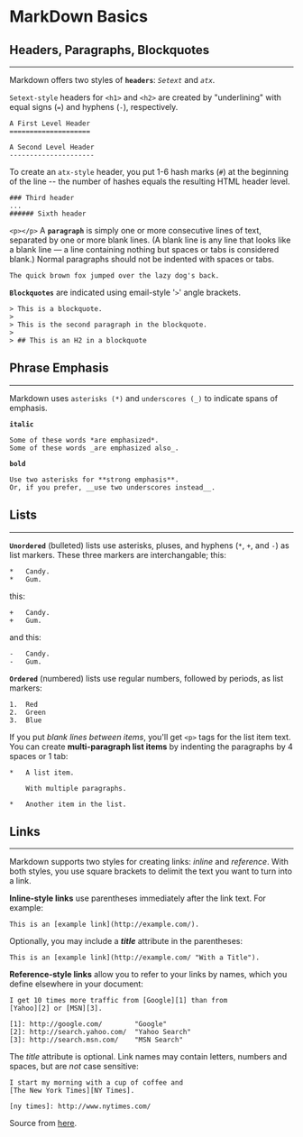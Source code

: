 # MarkDown Basics
<!-- --------------- -->

## Headers, Paragraphs, Blockquotes
----------------------------------

Markdown offers two styles of __`headers`__: *`Setext`* and *`atx`*.

`Setext-style` headers for `<h1>` and `<h2>` are created by "underlining" with equal signs (`=`) and hyphens (`-`), respectively.

    A First Level Header
    ====================

    A Second Level Header
    ---------------------

To create an `atx-style` header, you put 1-6 hash marks (`#`) at the beginning of the line -- the number of hashes equals the resulting HTML header level.

    ### Third header
    ...
    ###### Sixth header

`<p></p>` A __`paragraph`__ is simply one or more consecutive lines of text, separated by one or more blank lines. (A blank line is any line that looks like a blank line — a line containing nothing but spaces or tabs is considered blank.) Normal paragraphs should not be indented with spaces or tabs.

    The quick brown fox jumped over the lazy dog's back.

__`Blockquotes`__ are indicated using email-style '`>`' angle brackets.

    > This is a blockquote.
    >
    > This is the second paragraph in the blockquote.
    >
    > ## This is an H2 in a blockquote


## Phrase Emphasis
----------------------------------


Markdown uses `asterisks (*)` and `underscores (_)` to indicate spans of emphasis.

__`italic`__

    Some of these words *are emphasized*.
    Some of these words _are emphasized also_.

__`bold`__

    Use two asterisks for **strong emphasis**.
    Or, if you prefer, __use two underscores instead__.

## Lists
----------------------------------


__`Unordered`__ (bulleted) lists use asterisks, pluses, and hyphens (`*`, `+`, and `-`) as list markers. These three markers are interchangable; this:

    *   Candy.
    *   Gum.

this:

    +   Candy.
    +   Gum.

and this:

    -   Candy.
    -   Gum.

__`Ordered`__ (numbered) lists use regular numbers, followed by periods, as list markers:

    1.  Red
    2.  Green
    3.  Blue

If you put _blank lines between items_, you'll get `<p>` tags for the list item text. You can create __multi-paragraph list items__ by indenting the paragraphs by 4 spaces or 1 tab:

    *   A list item.

        With multiple paragraphs.

    *   Another item in the list.

## Links
----------------------------------

Markdown supports two styles for creating links: *inline* and *reference*. With both styles, you use square brackets to delimit the text you want to turn into a link.

__Inline-style links__ use parentheses immediately after the link text.
For example:

    This is an [example link](http://example.com/).

Optionally, you may include a _**title**_ attribute in the parentheses:

    This is an [example link](http://example.com/ "With a Title").

__Reference-style links__ allow you to refer to your links by names, which you define elsewhere in your document:

    I get 10 times more traffic from [Google][1] than from
    [Yahoo][2] or [MSN][3].

    [1]: http://google.com/        "Google"
    [2]: http://search.yahoo.com/  "Yahoo Search"
    [3]: http://search.msn.com/    "MSN Search"

The _title_ attribute is optional. Link names may contain letters, numbers and spaces, but are *not* case sensitive:

    I start my morning with a cup of coffee and
    [The New York Times][NY Times].

    [ny times]: http://www.nytimes.com/








Source from [here](http://daringfireball.net/projects/markdown/).
